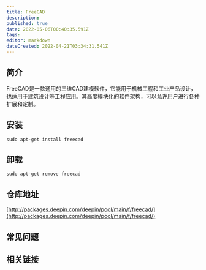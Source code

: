 ```yaml
---
title: FreeCAD
description: 
published: true
date: 2022-05-06T00:40:35.591Z
tags: 
editor: markdown
dateCreated: 2022-04-21T03:34:31.541Z
---
```


## 简介

FreeCAD是一款通用的三维CAD建模软件，它能用于机械工程和工业产品设计，也适用于建筑设计等工程应用。其高度模块化的软件架构，可以允许用户进行各种扩展和定制。

## 安装

`sudo apt-get install freecad`

## 卸载

`sudo apt-get remove freecad`

## 仓库地址

[http://packages.deepin.com/deepin/pool/main/f/freecad/](http://packages.deepin.com/deepin/pool/main/f/freecad/)


## 常见问题


## 相关链接
